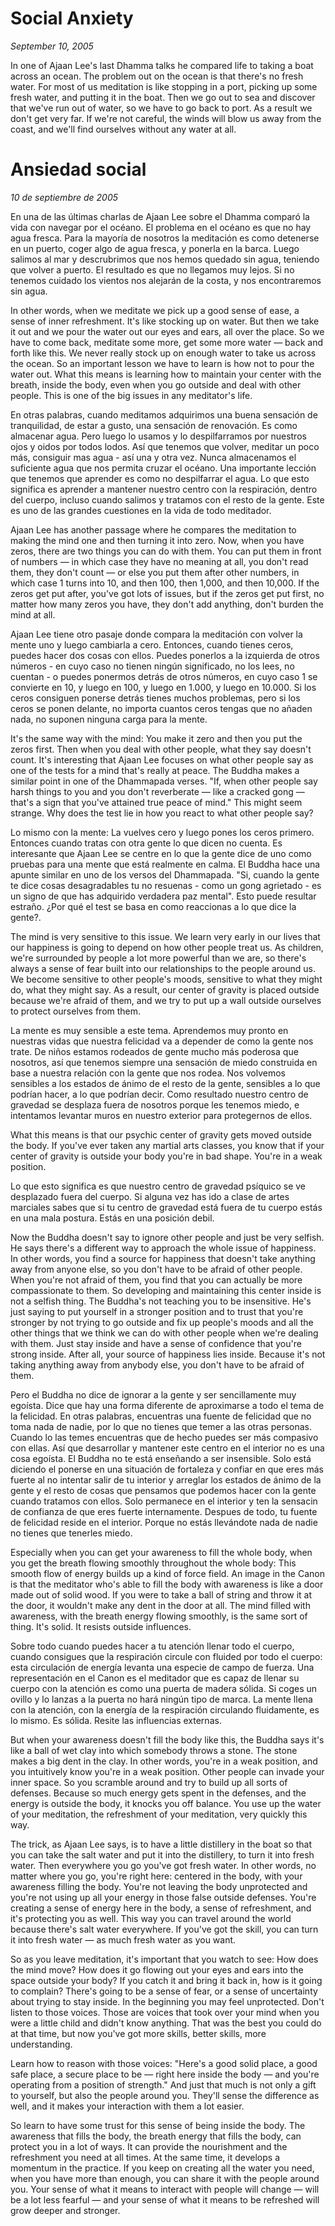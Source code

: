 # Social Anxiety  

*September 10, 2005*  

In one of Ajaan Lee's last Dhamma talks he compared life to taking a boat across an ocean. The problem out on the ocean is that there's no fresh water. For most of us meditation is like stopping in a port, picking up some fresh water, and putting it in the boat. Then we go out to sea and discover that we've run out of water, so we have to go back to port. As a result we don't get very far. If we're not careful, the winds will blow us away from the coast, and we'll find ourselves without any water at all.

# Ansiedad social  

*10 de septiembre de 2005* 

En una de las últimas charlas de Ajaan Lee sobre el Dhamma comparó la vida con navegar por el océano. El problema en el océano es que no hay agua fresca. Para la mayoría de nosotros la meditación es como detenerse en un puerto, coger algo de agua fresca, y ponerla en la barca. Luego salimos al mar y descrubrimos que nos hemos quedado sin agua, teniendo que volver a puerto. El resultado es que no llegamos muy lejos. Si no tenemos cuidado los vientos nos alejarán de la costa, y nos encontraremos sin agua.


In other words, when we meditate we pick up a good sense of ease, a sense of inner refreshment. It's like stocking up on water. But then we take it out and we pour the water out our eyes and ears, all over the place. So we have to come back, meditate some more, get some more water — back and forth like this. We never really stock up on enough water to take us across the ocean. So an important lesson we have to learn is how not to pour the water out. What this means is learning how to maintain your center with the breath, inside the body, even when you go outside and deal with other people. This is one of the big issues in any meditator's life.

En otras palabras, cuando meditamos adquirimos una buena sensación de tranquilidad, de estar a gusto, una sensación de renovación. Es como almacenar agua. Pero luego lo usamos y lo despilfarramos por nuestros ojos y oidos por todos lodos. Así que tenemos que volver, meditar un poco más, consiguir mas agua - así una y otra vez. Nunca almacenamos el suficiente agua que nos permita cruzar el océano. Una importante lección que tenemos que aprender es como no despilfarrar el agua. Lo que esto significa es aprender a mantener nuestro centro con la respiración, dentro del cuerpo, incluso cuando salimos y tratamos con el resto de la gente. Este es uno de las grandes cuestiones en la vida de todo meditador.


Ajaan Lee has another passage where he compares the meditation to making the mind one and then turning it into zero. Now, when you have zeros, there are two things you can do with them. You can put them in front of numbers — in which case they have no meaning at all, you don't read them, they don't count — or else you put them after other numbers, in which case 1 turns into 10, and then 100, then 1,000, and then 10,000. If the zeros get put after, you've got lots of issues, but if the zeros get put first, no matter how many zeros you have, they don't add anything, don't burden the mind at all.

Ajaan Lee tiene otro pasaje donde compara la meditación con volver la mente uno y luego cambiarla a cero. Entonces, cuando tienes ceros, puedes hacer dos cosas con ellos. Puedes ponerlos a la izquierda de otros números - en cuyo caso no tienen ningún significado, no los lees, no cuentan - o puedes ponermos detrás de otros números, en cuyo caso 1 se convierte en 10, y luego en 100, y luego en 1.000, y luego en 10.000. Si los ceros consiguen ponerse detrás tienes muchos problemas, pero si los ceros se ponen delante, no importa cuantos ceros tengas que no añaden nada, no suponen ninguna carga para la mente.


It's the same way with the mind: You make it zero and then you put the zeros first. Then when you deal with other people, what they say doesn't count. It's interesting that Ajaan Lee focuses on what other people say as one of the tests for a mind that's really at peace. The Buddha makes a similar point in one of the Dhammapada verses. "If, when other people say harsh things to you and you don't reverberate — like a cracked gong — that's a sign that you've attained true peace of mind." This might seem strange. Why does the test lie in how you react to what other people say?

Lo mismo con la mente: La vuelves cero y luego pones los ceros primero. Entonces cuando tratas con otra gente lo que dicen no cuenta. Es interesante que Ajaan Lee se centre en lo que la gente dice de uno como pruebas para una mente que está realmente en calma. El Buddha hace una apunte similar en uno de los versos del Dhammapada. "Si, cuando la gente te dice cosas desagradables tu no resuenas - como un gong agrietado - es un signo de que has adquirido verdadera paz mental". Esto puede resultar estraño. ¿Por qué el test se basa en como reaccionas a lo que dice la gente?.


The mind is very sensitive to this issue. We learn very early in our lives that our happiness is going to depend on how other people treat us. As children, we're surrounded by people a lot more powerful than we are, so there's always a sense of fear built into our relationships to the people around us. We become sensitive to other people's moods, sensitive to what they might do, what they might say. As a result, our center of gravity is placed outside because we're afraid of them, and we try to put up a wall outside ourselves to protect ourselves from them.

La mente es muy sensible a este tema. Aprendemos muy pronto en nuestras vidas que nuestra felicidad va a depender de como la gente nos trate. De niños estamos rodeados de gente mucho más poderosa que nosotros, así que tenemos siempre una sensación de miedo construida en base a nuestra relación con la gente que nos rodea. Nos volvemos sensibles a los estados de ánimo de el resto de la gente, sensibles a lo que podrían hacer, a lo que podrían decir. Como resultado nuestro centro de gravedad se desplaza fuera de nosotros porque les tenemos miedo, e intentamos levantar muros en nuestro exterior para protegernos de ellos.


What this means is that our psychic center of gravity gets moved outside the body. If you've ever taken any martial arts classes, you know that if your center of gravity is outside your body you're in bad shape. You're in a weak position.

Lo que esto significa es que nuestro centro de gravedad psíquico se ve desplazado fuera del cuerpo. Si alguna vez has ido a clase de artes marciales sabes que si tu centro de gravedad está fuera de tu cuerpo estás en una mala postura. Estás en una posición debil.


Now the Buddha doesn't say to ignore other people and just be very selfish. He says there's a different way to approach the whole issue of happiness. In other words, you find a source for happiness that doesn't take anything away from anyone else, so you don't have to be afraid of other people. When you're not afraid of them, you find that you can actually be more compassionate to them. So developing and maintaining this center inside is not a selfish thing. The Buddha's not teaching you to be insensitive. He's just saying to put yourself in a stronger position and to trust that you're stronger by not trying to go outside and fix up people's moods and all the other things that we think we can do with other people when we're dealing with them. Just stay inside and have a sense of confidence that you're strong inside. After all, your source of happiness lies inside. Because it's not taking anything away from anybody else, you don't have to be afraid of them.

Pero el Buddha no dice de ignorar a la gente y ser sencillamente muy egoísta. Dice que hay una forma diferente de aproximarse a todo el tema de la felicidad. En otras palabras, encuentras una fuente de felicidad que no toma nada de nadie, por lo que no tienes que temer a las otras personas. Cuando lo las temes encuentras que de hecho puedes ser más compasivo con ellas. Así que desarrollar y mantener este centro en el interior no es una cosa egoísta. El Buddha no te está enseñando a ser insensible. Solo está diciendo el ponerse en una situación de fortaleza y confiar en que eres más fuerte al no intentar salir de tu interior y arreglar los estados de ánimo de la gente y el resto de cosas que pensamos que podemos hacer con la gente cuando tratamos con ellos. Solo permanece en el interior y ten la sensacin de confianza de que eres fuerte internamente. Despues de todo, tu fuente de felicidad reside en el interior. Porque no estás llevándote nada de nadie no tienes que tenerles miedo.

Especially when you can get your awareness to fill the whole body, when you get the breath flowing smoothly throughout the whole body: This smooth flow of energy builds up a kind of force field. An image in the Canon is that the meditator who's able to fill the body with awareness is like a door made out of solid wood. If you were to take a ball of string and throw it at the door, it wouldn't make any dent in the door at all. The mind filled with awareness, with the breath energy flowing smoothly, is the same sort of thing. It's solid. It resists outside influences.


Sobre todo cuando puedes hacer a tu atención llenar todo el cuerpo, cuando consigues que la respiración circule con fluided por todo el cuerpo: esta circulación de energía levanta una especie de campo de fuerza. Una representación en el Canon es el meditador que es capaz de llenar su cuerpo con la atención es como una puerta de madera sólida. Si coges un ovillo y lo lanzas a la puerta no hará ningún tipo de marca. La mente llena con la atención, con la energía de la respiración circulando fluidamente, es lo mismo. Es sólida. Resite las influencias externas. 








But when your awareness doesn't fill the body like this, the Buddha says it's like a ball of wet clay into which somebody throws a stone. The stone makes a big dent in the clay. In other words, you're in a weak position, and you intuitively know you're in a weak position. Other people can invade your inner space. So you scramble around and try to build up all sorts of defenses. Because so much energy gets spent in the defenses, and the energy is outside the body, it knocks you off balance. You use up the water of your meditation, the refreshment of your meditation, very quickly this way.

The trick, as Ajaan Lee says, is to have a little distillery in the boat so that you can take the salt water and put it into the distillery, to turn it into fresh water. Then everywhere you go you've got fresh water. In other words, no matter where you go, you're right here: centered in the body, with your awareness filling the body. You're not leaving the body unprotected and you're not using up all your energy in those false outside defenses. You're creating a sense of energy here in the body, a sense of refreshment, and it's protecting you as well. This way you can travel around the world because there's salt water everywhere. If you've got the skill, you can turn it into fresh water — as much fresh water as you want.

So as you leave meditation, it's important that you watch to see: How does the mind move? How does it go flowing out your eyes and ears into the space outside your body? If you catch it and bring it back in, how is it going to complain? There's going to be a sense of fear, or a sense of uncertainty about trying to stay inside. In the beginning you may feel unprotected. Don't listen to those voices. Those are voices that took over your mind when you were a little child and didn't know anything. That was the best you could do at that time, but now you've got more skills, better skills, more understanding.

Learn how to reason with those voices: "Here's a good solid place, a good safe place, a secure place to be — right here inside the body — and you're operating from a position of strength." And just that much is not only a gift to yourself, but also the people around you. They'll sense the difference as well, and it makes your interaction with them a lot easier.

So learn to have some trust for this sense of being inside the body. The awareness that fills the body, the breath energy that fills the body, can protect you in a lot of ways. It can provide the nourishment and the refreshment you need at all times. At the same time, it develops a momentum in the practice. If you keep on creating all the water you need, when you have more than enough, you can share it with the people around you. Your sense of what it means to interact with people will change — will be a lot less fearful — and your sense of what it means to be refreshed will grow deeper and stronger.
